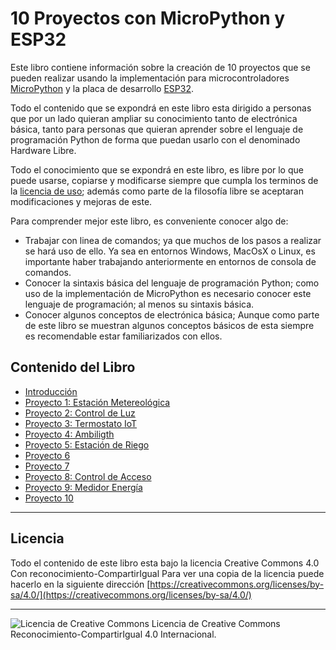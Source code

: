 # 10 Proyectos con MicroPython y ESP32

Este libro contiene información sobre la creación de 10 proyectos que se pueden realizar usando la implementación para microcontroladores [MicroPython](https://micropython.org/) y la placa de desarrollo [ESP32](http://esp32.net/).

Todo el contenido que se expondrá en este libro esta dirigido a personas que por un lado quieran ampliar su conocimiento tanto de electrónica básica, tanto para personas que quieran aprender sobre el lenguaje de programación Python de forma que puedan usarlo con el denominado Hardware Libre.

Todo el conocimiento que se expondrá en este libro, es libre por lo que puede usarse, copiarse y modificarse siempre que cumpla los terminos de la [licencia de uso](https://creativecommons.org/licenses/by-sa/4.0/); además como parte de la filosofía libre se aceptaran modificaciones y mejoras de este. 

Para comprender mejor este libro, es conveniente conocer algo de:

* Trabajar con linea de comandos; ya que muchos de los pasos a realizar se hará uso de ello. Ya sea en entornos Windows, MacOsX o Linux, es importante haber trabajando anteriormente en entornos de consola de comandos.
* Conocer la sintaxis básica del lenguaje de programación Python; como uso de la implementación de MicroPython es necesario conocer este lenguaje de programación; al menos su sintaxis básica.
* Conocer algunos conceptos de electrónica básica; Aunque como parte de este libro se muestran algunos conceptos básicos de esta siempre es recomendable estar familiarizados con ellos. 

## Contenido del Libro

* [Introducción](introduccion.md)
* [Proyecto 1: Estación Metereológica](estación-metereológica.md)
* [Proyecto 2: Control de Luz](control-luz.md)
* [Proyecto 3: Termostato IoT](termostato-iot.md)
* [Proyecto 4: Ambiligth](ambiligth.md)
* [Proyecto 5: Estación de Riego](riego.md)
* [Proyecto 6](#)
* [Proyecto 7](#)
* [Proyecto 8: Control de Acceso](control-acceso.md)
* [Proyecto 9: Medidor Energía](medidor-energia.md)
* [Proyecto 10](#)
---

## Licencia

Todo el contenido de este libro esta bajo la licencia Creative Commons 4.0 Con reconocimiento-CompartirIgual Para ver una copia de la licencia puede hacerlo en la siguiente dirección [https://creativecommons.org/licenses/by-sa/4.0/](https://creativecommons.org/licenses/by-sa/4.0/)

---

![Licencia de Creative Commons](https://i.creativecommons.org/l/by-sa/4.0/88x31.png) Licencia de Creative Commons Reconocimiento-CompartirIgual 4.0 Internacional</a>.
